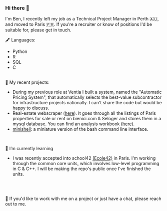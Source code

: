 ### Hi there 👋

I'm Ben, I recently left my job as a Technical Project Manager in Perth 🇦🇺, and moved to Paris 🇫🇷. If you're a recruiter or know of positions I'd be suitable for, please get in touch.
<br/>

🖋 Languages:
- Python 
- R 
- SQL
- C
<br/><br/>

💼 My recent projects:
  - During my previous role at Ventia I built a system, named the "Automatic Pricing System", that automatically selects the best-value subcontractor for infrastructure projects nationally. I can't share the code but would be happy to discuss.
  - Real-estate webscraper ([here](https://github.com/BenjaminHThomas/Paris-RE-Scraper)). It goes through all the listings of Paris properties for sale or rent on bienici.com & Seloger and stores them in a mysql database. You can find an analysis workbook ([here](https://github.com/BenjaminHThomas/paris-re-analysis/blob/main/exploration_1.ipynb)).
  - [minishell](https://github.com/BenjaminHThomas/minishell): a miniature version of the bash command line interface. 

<br/>

🌱 I’m currently learning
  - I was recently accepted into school42 [(Ecole42)](https://42.fr/en/homepage/) in Paris. I'm working through the common core units, which involves low-level programming in C & C++. I will be making the repo's public once I've finished the units.

<br/><br/>

💬 If you'd like to work with me on a project or just have a chat, please reach out to me.

<!--
**BenjaminHThomas/BenjaminHThomas** is a ✨ _special_ ✨ repository because its `README.md` (this file) appears on your GitHub profile.

Here are some ideas to get you started:

- 🔭 I’m currently working on ...
- 🌱 I’m currently learning ...
- 👯 I’m looking to collaborate on ...
- 🤔 I’m looking for help with ...
- 💬 Ask me about ...
- 📫 How to reach me: ...
- 😄 Pronouns: ...
- ⚡ Fun fact: ...
-->
